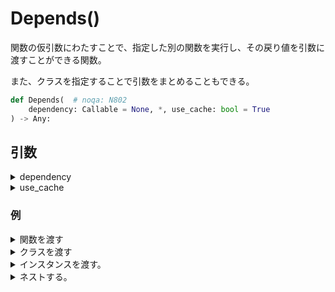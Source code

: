 # Depends()

関数の仮引数にわたすことで、指定した別の関数を実行し、その戻り値を引数に渡すことができる関数。

また、クラスを指定することで引数をまとめることもできる。


```python
def Depends(  # noqa: N802
    dependency: Callable = None, *, use_cache: bool = True
) -> Any:
```

## 引数

<details><summary>dependency</summary>

### dependency

引数を受け取り、引数を返す関数やクラスなどを指定する

```python
dependency: Callable = None
```

</details>

<details><summary>use_cache</summary>

### use_cache

引数を受け取り、引数を返す関数やクラスなどを指定する

```python
use_cache: bool = True
```

</details>

### 例

<details><summary>関数を渡す</summary>

```python
from typing import Optional
from fastapi import Depends, FastAPI
app = FastAPI()

async def common_parameters(q: Optional[str] = None, skip: int = 0, limit: int = 100):
    return {'q': q, 'skip': skip, 'limit': limit}

@app.get('/items/')
async def read_items(commons: dict = Depends(common_parameters)):
    return commons

@app.get('/users/')
async def read_users(commons: dict = Depends(common_parameters)):
    return commons
```

</details>

<details><summary>クラスを渡す</summary>

クラスでパラメータをまとめることもできます。

`dependency`に渡されるクラスが宣言されている型(クラス)と同じであれば、引数を省略することができます。

```python
from typing import Optional
from fastapi import Depends, FastAPI
app = FastAPI()

fake_items_db = [{'item_name': 'Foo'}, {'item_name': 'Bar'}, {'item_name': 'Baz'}]

class CommonQueryParams:
    def __init__(self, q: Optional[str] = None, skip: int = 0, limit: int = 100):
        self.q = q
        self.skip = skip
        self.limit = limit

@app.get('/items/')
async def read_items(commons: CommonQueryParams = Depends()):
    response = {}
    if commons.q:
        response.update({'q': commons.q})
    items = fake_items_db[commons.skip:commons.skip + commons.limit]
    response.update({'items': items})
    return response
```

</details>

<details><summary>インスタンスを渡す。</summary>

`__call__`を定義することでインスタンス関数として渡すことができる。

```python
from fastapi import Depends, FastAPI

app = FastAPI()


class FixedContentQueryChecker:
    def __init__(self, fixed_content: str):
        self.fixed_content = fixed_content

    def __call__(self, q: str = ""):
        if q:
            return self.fixed_content in q
        return False


checker = FixedContentQueryChecker("bar")


@app.get("/query-checker/")
async def read_query_check(fixed_content_included: bool = Depends(checker)):
    return {"fixed_content_in_query": fixed_content_included}
```

</details>

<details><summary>ネストする。</summary>

最終的にルーティングされた関数に収束しなければならない。

```python
def get_storage_client() -> storage.Client:
    credentials = service_account.Credentials.from_service_account_info(
        json.loads(settings.cloud_storage_credentials_json),
    )
    storage_client = storage.Client(
        project=credentials.project_id,
        credentials=credentials,
    )
    return storage_client


def get_storage_bucket(
    storage_client: storage.Client = Depends(get_storage_client)
) -> storage.Bucket:
    storage_bucket = storage_client.get_bucket(settings.cloud_storage_bucket)
    return storage_bucket


@app.delete('/images/path:path')
async def(
    storage_bucket: storage.Bucket = Depends(get_storage_bucket),
    path: str = Path(...)
):
    blob = storage_bucket.get_blob(path)
    blob.delete()

```

</details>
